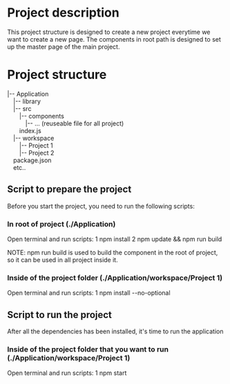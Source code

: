 # Project description

This project structure is designed to create a new project everytime we want to create a new page. The components in root path is designed to set up the master page of the main project.

# Project structure

|-- Application  
&emsp;|-- library  
&emsp;|-- src  
&emsp;&emsp;|-- components  
&emsp;&emsp;&emsp;|-- ... (reuseable file for all project)  
&emsp;&emsp;index.js  
&emsp;|-- workspace  
&emsp;&emsp;|-- Project 1  
&emsp;&emsp;|-- Project 2  
&emsp;package.json  
&emsp;etc..  

## Script to prepare the project

Before you start the project, you need to run the following scripts:

### In root of project (./Application)

Open terminal and run scripts:
1 npm install
2 npm update && npm run build

NOTE: npm run build is used to build the component in the root of project, so it can be used in all project inside it.

### Inside of the project folder (./Application/workspace/Project 1)

Open terminal and run scripts:
1 npm install --no-optional

## Script to run the project

After all the dependencies has been installed, it's time to run the application

### Inside of the project folder that you want to run (./Application/workspace/Project 1)

Open terminal and run scripts:
1 npm start
